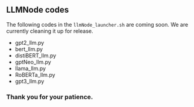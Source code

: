 ## LLMNode codes

The following codes in the `llmNode_launcher.sh` are coming soon. We are currently cleaning it up for release.
  - gpt2_llm.py
  - bert_llm.py
  - distiBERT_llm.py
  - gptNeo_llm.py
  - llama_llm.py
  - RoBERTa_llm.py
  - gpt3_llm.py

### Thank you for your patience.
